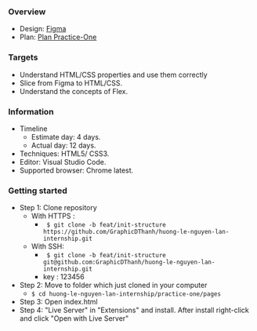 ### Overview
- Design: [Figma](https://www.figma.com/file/TORsN0YVEPYWKXyrPaGafa/practice1-templace2)
- Plan: [Plan Practice-One](https://docs.google.com/document/d/1yBOYF6cfBStb3ZC91aFBxnqevHcc7PVcHvUzQeh67EA/edit)

### Targets
- Understand HTML/CSS properties and use them correctly
- Slice from Figma to HTML/CSS.
- Understand the concepts of Flex.

### Information
- Timeline
  - Estimate day: 4 days.
  - Actual day: 12 days.
- Techniques: HTML5/ CSS3.
- Editor: Visual Studio Code.
- Supported browser: Chrome latest.

### Getting started
- Step 1: Clone repository
  - With HTTPS :
     -  ` $ git clone -b feat/init-structure https://github.com/GraphicDThanh/huong-le-nguyen-lan-internship.git`
  - With SSH: 
     - ` $ git clone -b feat/init-structure git@github.com:GraphicDThanh/huong-le-nguyen-lan-internship.git`
     - key : 123456
 - Step 2: Move to folder which just cloned in your computer
   - `$ cd huong-le-nguyen-lan-internship/practice-one/pages`
 - Step 3: Open index.html
 - Step 4: "Live Server" in "Extensions" and install. After install right-click and click "Open with Live Server"
